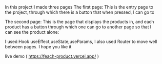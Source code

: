 In this project I made three pages
 The first page: This is the entry page to the project, through which there is a button that when pressed, I can go to 

The second page: This is the page that displays the products in, and each product has a button through which one can go to another page so that I can see the product alone:

I used:Hook
useEffect,useState,useParams,
I also used Router to move well between pages. I hope you like it

live demo ( https://feach-product.vercel.app/ )
